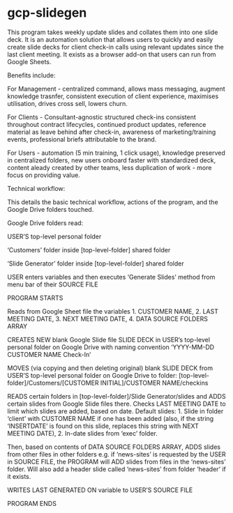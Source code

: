 # gcp-slidegen

This program takes weekly update slides and collates them into one slide deck. It is an automation solution that allows users to quickly and easily create slide decks for client check-in calls using relevant updates since the last client meeting. It exists as a browser add-on that users can run from Google Sheets.

Benefits include:

For Management - centralized command, allows mass messaging, augment knowledge trasnfer, consistent execution of client experience, maximises utilisation, drives cross sell, lowers churn.

For Clients - Consultant-agnostic structured check-ins consistent throughout contract lifecycles, continued product updates, reference material as leave behind after check-in, awareness of marketing/training events, professional briefs attributable to the brand.

For Users - automation (5 min training, 1 click usage), knowledge preserved in centralized folders, new users onboard faster with standardized deck, content aleady created by other teams, less duplication of work - more focus on providing value.




Technical workflow:

This details the basic technical workflow, actions of the program, and the Google Drive folders touched.


Google Drive folders read:

USER’S top-level personal folder

‘Customers’ folder inside [top-level-folder] shared folder

‘Slide Generator’ folder inside [top-level-folder] shared folder

USER enters variables and then executes ‘Generate Slides’ method from menu bar of their SOURCE FILE

 

PROGRAM STARTS


Reads from Google Sheet file the variables 1. CUSTOMER NAME, 2. LAST MEETING DATE, 3. NEXT MEETING DATE, 4. DATA SOURCE FOLDERS ARRAY

 

CREATES NEW blank Google Slide file SLIDE DECK in USER’s top-level personal folder on Google Drive with naming convention ‘YYYY-MM-DD CUSTOMER NAME Check-In’

 

MOVES (via copying and then deleting original) blank SLIDE DECK from USER’S top-level personal folder on Google Drive to folder: [top-level-folder]/Customers/[CUSTOMER INITIAL]/CUSTOMER NAME/checkins

 

READS certain folders in [top-level-folder]/Slide Generator/slides and ADDS certain slides from Google Slide files there. Checks LAST MEETING DATE to limit which slides are added, based on date. Default slides: 1. Slide in folder ‘client’ with CUSTOMER NAME if one has been added (also, if the string ‘INSERTDATE’ is found on this slide, replaces this string with NEXT MEETING DATE), 2. In-date slides from ‘exec’ folder.

 

Then, based on contents of DATA SOURCE FOLDERS ARRAY, ADDS slides from other files in other folders e.g. if ‘news-sites’ is requested by the USER in SOURCE FILE, the PROGRAM will ADD slides from files in the ‘news-sites’ folder. Will also add a header slide called ‘news-sites’ from folder ‘header’ if it exists.

 

WRITES LAST GENERATED ON variable to USER’S SOURCE FILE


PROGRAM ENDS
